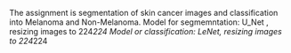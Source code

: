 The assignment is segmentation of skin cancer images and classification into Melanoma and Non-Melanoma.
Model for segmemntation: U_Net , resizing images to 224*224
Model or classification: LeNet, resizing images to 224*224
